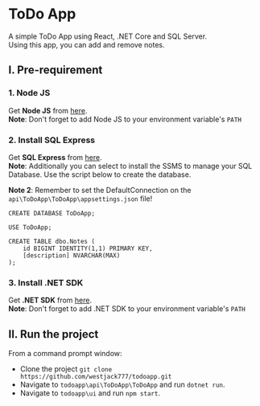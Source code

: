 # ToDo App
A simple ToDo App using React, .NET Core and SQL Server.  
Using this app, you can add and remove notes.


## I. Pre-requirement
### 1. Node JS
Get **Node JS** from [here](https://nodejs.org/en/download).  
**Note**: Don't forget to add Node JS to your environment variable's `PATH` 

### 2. Install SQL Express
Get **SQL Express** from [here](https://www.microsoft.com/en-us/sql-server/sql-server-downloads).  
**Note**: Additionally you can select to install the SSMS to manage your SQL Database. Use the script below to create the database.  
  
**Note 2**: Remember to set the DefaultConnection on the `api\ToDoApp\ToDoApp\appsettings.json` file!
```
CREATE DATABASE ToDoApp;

USE ToDoApp;

CREATE TABLE dbo.Notes (
    id BIGINT IDENTITY(1,1) PRIMARY KEY,
    [description] NVARCHAR(MAX)
);
```

### 3. Install .NET SDK
Get **.NET SDK** from [here](https://dotnet.microsoft.com/download).  
**Note**: Don't forget to add .NET SDK to your environment variable's `PATH` 


## II. Run the project
From a command prompt window:
- Clone the project `git clone https://github.com/westjack777/todoapp.git`
- Navigate to `todoapp\api\ToDoApp\ToDoApp` and run `dotnet run`.
- Navigate to `todoapp\ui` and run `npm start`.

